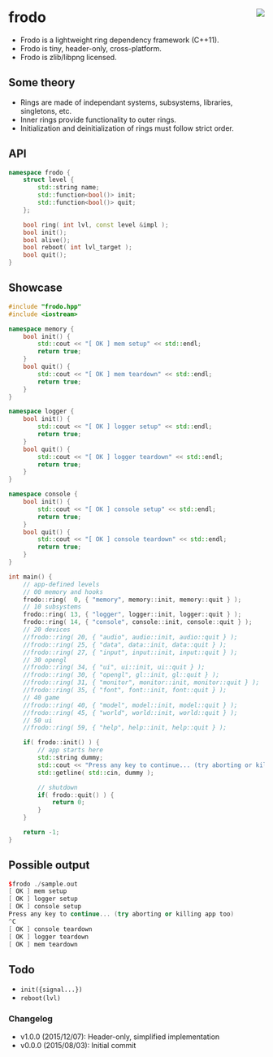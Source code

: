 frodo <a href="https://travis-ci.org/r-lyeh/frodo"><img src="https://api.travis-ci.org/r-lyeh/frodo.svg?branch=master" align="right" /></a>
=====

- Frodo is a lightweight ring dependency framework (C++11).
- Frodo is tiny, header-only, cross-platform.
- Frodo is zlib/libpng licensed.

## Some theory
- Rings are made of independant systems, subsystems, libraries, singletons, etc.
- Inner rings provide functionality to outer rings.
- Initialization and deinitialization of rings must follow strict order.

## API
```c++
namespace frodo {
    struct level {
        std::string name;
        std::function<bool()> init;
        std::function<bool()> quit;
    };

    bool ring( int lvl, const level &impl );
    bool init();
    bool alive();
    bool reboot( int lvl_target );
    bool quit();
}
```

## Showcase
```c++
#include "frodo.hpp"
#include <iostream>

namespace memory {
    bool init() {
        std::cout << "[ OK ] mem setup" << std::endl;
        return true;
    }
    bool quit() {
        std::cout << "[ OK ] mem teardown" << std::endl;
        return true;
    }
}

namespace logger {
    bool init() {
        std::cout << "[ OK ] logger setup" << std::endl;
        return true;
    }
    bool quit() {
        std::cout << "[ OK ] logger teardown" << std::endl;
        return true;
    }
}

namespace console {
    bool init() {
        std::cout << "[ OK ] console setup" << std::endl;
        return true;
    }
    bool quit() {
        std::cout << "[ OK ] console teardown" << std::endl;
        return true;
    }
}

int main() {
    // app-defined levels
    // 00 memory and hooks
    frodo::ring(  0, { "memory", memory::init, memory::quit } );
    // 10 subsystems
    frodo::ring( 13, { "logger", logger::init, logger::quit } );
    frodo::ring( 14, { "console", console::init, console::quit } );
    // 20 devices
    //frodo::ring( 20, { "audio", audio::init, audio::quit } );
    //frodo::ring( 25, { "data", data::init, data::quit } );
    //frodo::ring( 27, { "input", input::init, input::quit } );
    // 30 opengl
    //frodo::ring( 34, { "ui", ui::init, ui::quit } );
    //frodo::ring( 30, { "opengl", gl::init, gl::quit } );
    //frodo::ring( 31, { "monitor", monitor::init, monitor::quit } );
    //frodo::ring( 35, { "font", font::init, font::quit } );
    // 40 game
    //frodo::ring( 40, { "model", model::init, model::quit } );
    //frodo::ring( 45, { "world", world::init, world::quit } );
    // 50 ui
    //frodo::ring( 59, { "help", help::init, help::quit } );

    if( frodo::init() ) {
        // app starts here
        std::string dummy;
        std::cout << "Press any key to continue... (try aborting or killing app too)" << std::endl;
        std::getline( std::cin, dummy );

        // shutdown
        if( frodo::quit() ) {
            return 0;
        }
    }

    return -1;
}
```

## Possible output
```c++
$frodo ./sample.out
[ OK ] mem setup
[ OK ] logger setup
[ OK ] console setup
Press any key to continue... (try aborting or killing app too)
^C
[ OK ] console teardown
[ OK ] logger teardown
[ OK ] mem teardown
```

## Todo
- `init({signal...})`
- `reboot(lvl)`

### Changelog
- v1.0.0 (2015/12/07): Header-only, simplified implementation
- v0.0.0 (2015/08/03): Initial commit
